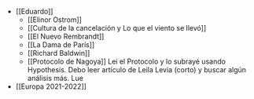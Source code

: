 

- [[Eduardo]]
	- [[Elinor Ostrom]]
	- [[Cultura de la cancelación y Lo que el viento se llevó]]
	- [[El Nuevo Rembrandt]]
	- [[La Dama de París]]
	- [[Richard Baldwin]] 
	- [[Protocolo de Nagoya]] Leí el Protocolo y lo subrayé usando Hypothesis. Debo leer artículo de Leila Levia (corto) y buscar algún análisis más. Lue
- [[Europa 2021-2022]]









